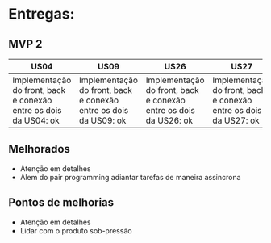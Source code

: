 # Entregas:

## MVP 2

US04 | US09 | US26 | US27 
---- | ---- | ---- | ----
Implementação do front, back e conexão entre os dois da US04: ok | Implementação do front, back e conexão entre os dois da US09: ok | Implementação do front, back e conexão entre os dois da US26: ok | Implementação do front, back e conexão entre os dois da US27: ok
                 
## Melhorados

- Atenção em detalhes
- Alem do pair programming adiantar tarefas de maneira assincrona 

## Pontos de melhorias

- Atenção em detalhes
- Lidar com o produto sob-pressão
